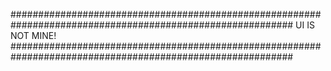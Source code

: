 ###########################################################################################################
 UI IS NOT MINE!
###########################################################################################################
